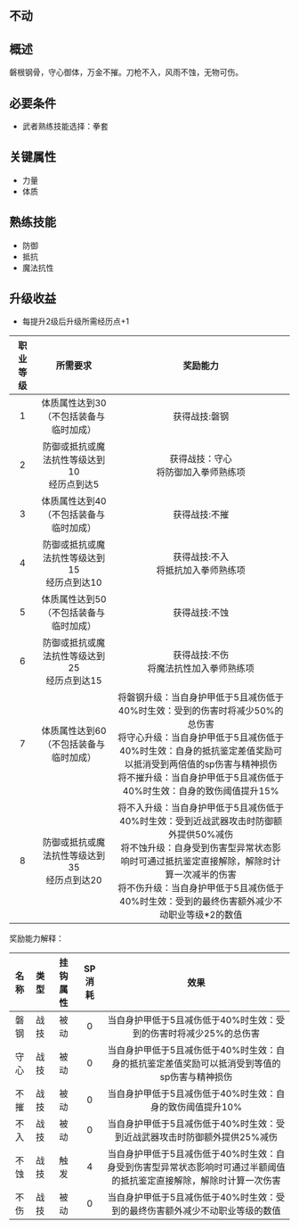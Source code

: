 ## 不动

## 概述

磐根钢骨，守心御体，万金不摧。刀枪不入，风雨不蚀，无物可伤。

## 必要条件

* 武者熟练技能选择：拳套

## 关键属性

* 力量
* 体质

## 熟练技能

* 防御
* 抵抗
* 魔法抗性

## 升级收益

* 每提升2级后升级所需经历点+1

职业等级|所需要求|奖励能力
:--:|:--:|:--:
1|体质属性达到30（不包括装备与临时加成）|获得战技:磐钢
2|防御或抵抗或魔法抗性等级达到10<br>经历点到达5|获得战技：守心<br>将防御加入拳师熟练项
3|体质属性达到40（不包括装备与临时加成）|获得战技:不摧
4|防御或抵抗或魔法抗性等级达到15<br>经历点到达10|获得战技:不入<br>将抵抗加入拳师熟练项
5|体质属性达到50（不包括装备与临时加成）|获得战技:不蚀
6|防御或抵抗或魔法抗性等级达到25<br>经历点到达15|获得战技:不伤<br>将魔法抗性加入拳师熟练项
7|体质属性达到60（不包括装备与临时加成）|将磐钢升级：当自身护甲低于5且减伤低于40%时生效：受到的伤害时将减少50%的总伤害<br>将守心升级：当自身护甲低于5且减伤低于40%时生效：自身的抵抗鉴定差值奖励可以抵消受到两倍值的sp伤害与精神损伤<br>将不摧升级：当自身护甲低于5且减伤低于40%时生效：自身的致伤阈值提升15%
8|防御或抵抗或魔法抗性等级达到35<br>经历点到达20|将不入升级：当自身护甲低于5且减伤低于40%时生效：受到近战武器攻击时防御额外提供50%减伤<br>将不蚀升级：自身受到伤害型异常状态影响时可通过抵抗鉴定直接解除，解除时计算一次减半的伤害<br>将不伤升级：当自身护甲低于5且减伤低于40%时生效：受到的最终伤害额外减少不动职业等级*2的数值

奖励能力解释：

名称|类型|挂钩属性|SP消耗|效果
:--:|:--:|:--:|:--:|:--:
磐钢|战技|被动|0|当自身护甲低于5且减伤低于40%时生效：受到的伤害时将减少25%的总伤害
守心|战技|被动|0|当自身护甲低于5且减伤低于40%时生效：自身的抵抗鉴定差值奖励可以抵消受到等值的sp伤害与精神损伤
不摧|战技|被动|0|当自身护甲低于5且减伤低于40%时生效：自身的致伤阈值提升10%
不入|战技|被动|0|当自身护甲低于5且减伤低于40%时生效：受到近战武器攻击时防御额外提供25%减伤
不蚀|战技|触发|4|当自身护甲低于5且减伤低于40%时生效：自身受到伤害型异常状态影响时可通过半额阈值的抵抗鉴定直接解除，解除时计算一次伤害
不伤|战技|被动|0|当自身护甲低于5且减伤低于40%时生效：受到的最终伤害额外减少不动职业等级的数值
